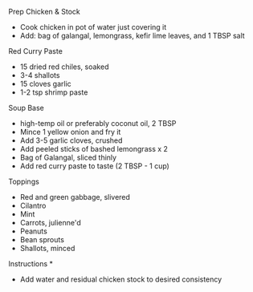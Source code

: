 Prep Chicken & Stock
* Cook chicken in pot of water just covering it
* Add: bag of galangal, lemongrass, kefir lime leaves, and 1 TBSP salt

Red Curry Paste
* 15 dried red chiles, soaked
* 3-4 shallots
* 15 cloves garlic
* 1-2 tsp shrimp paste

Soup Base
* high-temp oil or preferably coconut oil, 2 TBSP
* Mince 1 yellow onion and fry it
* Add 3-5 garlic cloves, crushed
* Add peeled sticks of bashed lemongrass x 2
* Bag of Galangal, sliced thinly
* Add red curry paste to taste (2 TBSP - 1 cup)

Toppings
* Red and green gabbage, slivered
* Cilantro
* Mint
* Carrots, julienne'd
* Peanuts
* Bean sprouts
* Shallots, minced

Instructions
* 
* Add water and residual chicken stock to desired consistency
